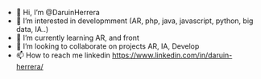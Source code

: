 - 👋 Hi, I’m @DaruinHerrera
- 👀 I’m interested in developmment (AR, php, java, javascript, python, big data, IA..)
- 🌱 I’m currently learning AR, and front
- 💞️ I’m looking to collaborate on projects AR, IA, Develop
- 📫 How to reach me linkedin https://www.linkedin.com/in/daruin-herrera/


